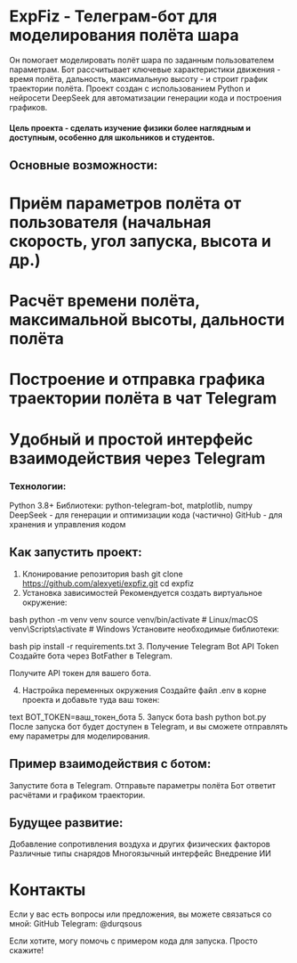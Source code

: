 # ExpFiz - Телеграм-бот для моделирования полёта шара
Он помогает моделировать полёт шара по заданным пользователем параметрам. Бот рассчитывает ключевые характеристики движения - время полёта, дальность, максимальную высоту - и строит график траектории полёта.
Проект создан с использованием Python и нейросети DeepSeek для автоматизации генерации кода и построения графиков.

#### Цель проекта - сделать изучение физики более наглядным и доступным, особенно для школьников и студентов.

## Основные возможности:
# Приём параметров полёта от пользователя (начальная скорость, угол запуска, высота и др.)
# Расчёт времени полёта, максимальной высоты, дальности полёта
# Построение и отправка графика траектории полёта в чат Telegram
# Удобный и простой интерфейс взаимодействия через Telegram

### Технологии:
Python 3.8+
Библиотеки: python-telegram-bot, matplotlib, numpy
DeepSeek - для генерации и оптимизации кода (частично)
GitHub - для хранения и управления кодом

## Как запустить проект:
1. Клонирование репозитория
bash
git clone https://github.com/alexyeti/expfiz.git
cd expfiz
2. Установка зависимостей
Рекомендуется создать виртуальное окружение:

bash
python -m venv venv
source venv/bin/activate  # Linux/macOS
venv\Scripts\activate     # Windows
Установите необходимые библиотеки:

bash
pip install -r requirements.txt
3. Получение Telegram Bot API Token
Создайте бота через BotFather в Telegram.

Получите API токен для вашего бота.

4. Настройка переменных окружения
Создайте файл .env в корне проекта и добавьте туда ваш токен:

text
BOT_TOKEN=ваш_токен_бота
5. Запуск бота
bash
python bot.py
После запуска бот будет доступен в Telegram, и вы сможете отправлять ему параметры для моделирования.


## Пример взаимодействия с ботом:
Запустите бота в Telegram.
Отправьте параметры полёта
Бот ответит расчётами и графиком траектории.

## Будущее развитие:
Добавление сопротивления воздуха и других физических факторов
Различные типы снарядов
Многоязычный интерфейс
Внедрение ИИ

# Контакты
Если у вас есть вопросы или предложения, вы можете связаться со мной:
GitHub
Telegram: @durqsous

Если хотите, могу помочь с примером кода для запуска. Просто скажите!
